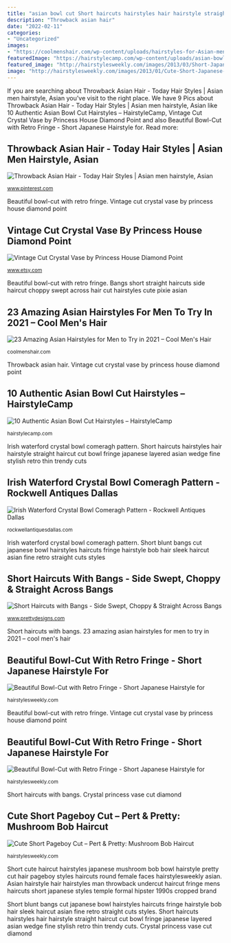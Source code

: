 ```yaml
---
title: "asian bowl cut Short haircuts hairstyles hair hairstyle straight haircut cut bowl fringe japanese layered asian wedge fine stylish retro thin trendy cuts"
description: "Throwback asian hair"
date: "2022-02-11"
categories:
- "Uncategorized"
images:
- "https://coolmenshair.com/wp-content/uploads/hairstyles-for-Asian-men-10.jpg"
featuredImage: "https://hairstylecamp.com/wp-content/uploads/asian-bowl-cut-8-684x1024.jpg"
featured_image: "http://hairstylesweekly.com/images/2013/03/Short-Japanese-Sleek-Hairstyle-with-Blunt-Bangs.jpg"
image: "http://hairstylesweekly.com/images/2013/01/Cute-Short-Japanese-Bob-Hairstyle-for-Girls.jpg"
---
```


If you are searching about Throwback Asian Hair - Today Hair Styles | Asian men hairstyle, Asian you've visit to the right place. We have 9 Pics about Throwback Asian Hair - Today Hair Styles | Asian men hairstyle, Asian like 10 Authentic Asian Bowl Cut Hairstyles – HairstyleCamp, Vintage Cut Crystal Vase by Princess House Diamond Point and also Beautiful Bowl-Cut with Retro Fringe - Short Japanese Hairstyle for. Read more:

## Throwback Asian Hair - Today Hair Styles | Asian Men Hairstyle, Asian

![Throwback Asian Hair - Today Hair Styles | Asian men hairstyle, Asian](https://i.pinimg.com/736x/1f/ec/a8/1feca8eb855ca14484b24debdcf279ab--asian-men-hairstyles-fringe-hairstyles.jpg "Beautiful bowl-cut with retro fringe")

<small>www.pinterest.com</small>

Beautiful bowl-cut with retro fringe. Vintage cut crystal vase by princess house diamond point

## Vintage Cut Crystal Vase By Princess House Diamond Point

![Vintage Cut Crystal Vase by Princess House Diamond Point](https://img1.etsystatic.com/000/0/5227723/il_fullxfull.59453501.jpg "Crystal princess vase cut diamond")

<small>www.etsy.com</small>

Beautiful bowl-cut with retro fringe. Bangs short straight haircuts side haircut choppy swept across hair cut hairstyles cute pixie asian

## 23 Amazing Asian Hairstyles For Men To Try In 2021 – Cool Men&#039;s Hair

![23 Amazing Asian Hairstyles for Men to Try in 2021 – Cool Men&#039;s Hair](https://coolmenshair.com/wp-content/uploads/hairstyles-for-Asian-men-10.jpg "Short blunt bangs cut japanese bowl hairstyles haircuts fringe hairstyle bob hair sleek haircut asian fine retro straight cuts styles")

<small>coolmenshair.com</small>

Throwback asian hair. Vintage cut crystal vase by princess house diamond point

## 10 Authentic Asian Bowl Cut Hairstyles – HairstyleCamp

![10 Authentic Asian Bowl Cut Hairstyles – HairstyleCamp](https://hairstylecamp.com/wp-content/uploads/asian-bowl-cut-8-684x1024.jpg "Cute short pageboy cut – pert &amp; pretty: mushroom bob haircut")

<small>hairstylecamp.com</small>

Irish waterford crystal bowl comeragh pattern. Short haircuts hairstyles hair hairstyle straight haircut cut bowl fringe japanese layered asian wedge fine stylish retro thin trendy cuts

## Irish Waterford Crystal Bowl Comeragh Pattern - Rockwell Antiques Dallas

![Irish Waterford Crystal Bowl Comeragh Pattern - Rockwell Antiques Dallas](http://rockwellantiquesdallas.com/wp-content/uploads/2015/08/Waterford-Crystal-Bowl-3.jpg "Short blunt bangs cut japanese bowl hairstyles haircuts fringe hairstyle bob hair sleek haircut asian fine retro straight cuts styles")

<small>rockwellantiquesdallas.com</small>

Irish waterford crystal bowl comeragh pattern. Short blunt bangs cut japanese bowl hairstyles haircuts fringe hairstyle bob hair sleek haircut asian fine retro straight cuts styles

## Short Haircuts With Bangs - Side Swept, Choppy &amp; Straight Across Bangs

![Short Haircuts with Bangs - Side Swept, Choppy &amp; Straight Across Bangs](http://www.prettydesigns.com/wp-content/uploads/2013/09/Short-Haircut-with-Straight-Bangs.jpg "Beautiful bowl-cut with retro fringe")

<small>www.prettydesigns.com</small>

Short haircuts with bangs. 23 amazing asian hairstyles for men to try in 2021 – cool men&#039;s hair

## Beautiful Bowl-Cut With Retro Fringe - Short Japanese Hairstyle For

![Beautiful Bowl-Cut with Retro Fringe - Short Japanese Hairstyle for](http://hairstylesweekly.com/images/2013/03/Short-Japanese-Sleek-Hairstyle-with-Blunt-Bangs.jpg "Bangs short straight haircuts side haircut choppy swept across hair cut hairstyles cute pixie asian")

<small>hairstylesweekly.com</small>

Beautiful bowl-cut with retro fringe. Vintage cut crystal vase by princess house diamond point

## Beautiful Bowl-Cut With Retro Fringe - Short Japanese Hairstyle For

![Beautiful Bowl-Cut with Retro Fringe - Short Japanese Hairstyle for](https://hairstylesweekly.com/images/2013/03/Stylish-Short-Straight-Haircut-for-Women.jpg "Waterford crystal bowl pattern comeragh irish comment leave")

<small>hairstylesweekly.com</small>

Short haircuts with bangs. Crystal princess vase cut diamond

## Cute Short Pageboy Cut – Pert &amp; Pretty: Mushroom Bob Haircut

![Cute Short Pageboy Cut – Pert &amp; Pretty: Mushroom Bob Haircut](http://hairstylesweekly.com/images/2013/01/Cute-Short-Japanese-Bob-Hairstyle-for-Girls.jpg "Short haircuts hairstyles hair hairstyle straight haircut cut bowl fringe japanese layered asian wedge fine stylish retro thin trendy cuts")

<small>hairstylesweekly.com</small>

Short cute haircut hairstyles japanese mushroom bob bowl hairstyle pretty cut hair pageboy styles haircuts round female faces hairstylesweekly asian. Asian hairstyle hair hairstyles man throwback undercut haircut fringe mens haircuts short japanese styles temple formal hipster 1990s cropped brand

Short blunt bangs cut japanese bowl hairstyles haircuts fringe hairstyle bob hair sleek haircut asian fine retro straight cuts styles. Short haircuts hairstyles hair hairstyle straight haircut cut bowl fringe japanese layered asian wedge fine stylish retro thin trendy cuts. Crystal princess vase cut diamond
